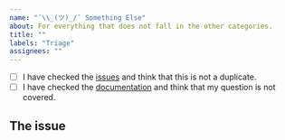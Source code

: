 ```yaml
---
name: "¯\\_(ツ)_/¯ Something Else"
about: For everything that does not fall in the other categories.
title: ""
labels: "Triage"
assignees: ""
---
```


<!--
    First of all thank you for submitting an issue.

    Before submitting the issue please check the checklist below and
    make sure that all boxes are ticked after you have fulfilled their tasks.
-->

<!-- For checking the box add an `x` between the brackets like so: [x] -->

- [ ] I have checked the [issues](https://github.com/Cielquan/formelsammlung/issues) and think that this is not a duplicate.
- [ ] I have checked the [documentation](https://formelsammlung.rtfd.io/) and think that my question is not covered.

## The issue

<!-- Now please explain your issue or question, please be descriptive. -->
